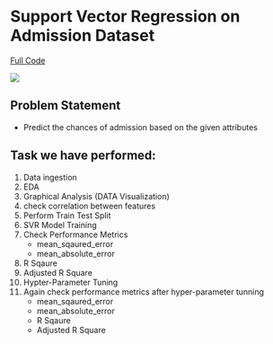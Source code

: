 # Support Vector Regression on Admission Dataset
[Full Code](https://github.com/Sahiljosan/Machine-Learning_Practical-Implimentation/blob/main/SVM%20-%20Support%20Vector%20Machine/SVR%20-%20Admision%20Dataset%20with%20hypterparameter%20tuning/Support%20Vector%20Regression%20On%20Admission%20Dataset.ipynb)

![](https://images.indianexpress.com/2019/04/tnea-couns.jpg)

## Problem Statement 
- Predict the chances of admission based on the given attributes

## Task we have performed:
1. Data ingestion
2. EDA
3. Graphical Analysis (DATA Visualization)
4. check correlation between features
5. Perform Train Test Split
6. SVR Model Training
7. Check Performance Metrics
      - mean_sqaured_error
      - mean_absolute_error
8. R Sqaure
9. Adjusted R Square
10. Hypter-Parameter Tuning
11. Again check performance metrics after hyper-parameter tunning
      - mean_sqaured_error
      - mean_absolute_error
      - R Sqaure
      - Adjusted R Square
